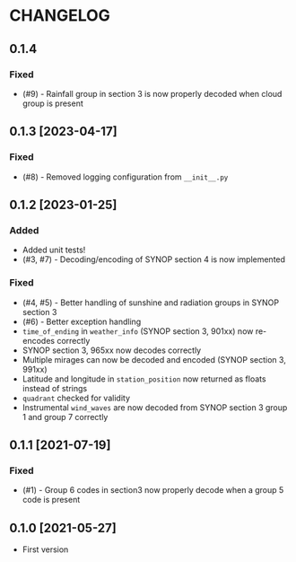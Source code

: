 # CHANGELOG

## 0.1.4

### Fixed

* (#9) - Rainfall group in section 3 is now properly decoded when cloud group is present

## 0.1.3 [2023-04-17]

### Fixed

* (#8) - Removed logging configuration from `__init__.py`

## 0.1.2 [2023-01-25]

### Added

* Added unit tests!
* (#3, #7) - Decoding/encoding of SYNOP section 4 is now implemented

### Fixed

* (#4, #5) - Better handling of sunshine and radiation groups in SYNOP section 3
* (#6) - Better exception handling
* `time_of_ending` in `weather_info` (SYNOP section 3, 901xx) now re-encodes correctly
* SYNOP section 3, 965xx now decodes correctly
* Multiple mirages can now be decoded and encoded (SYNOP section 3, 991xx)
* Latitude and longitude in `station_position` now returned as floats instead of strings
* `quadrant` checked for validity
* Instrumental `wind_waves` are now decoded from SYNOP section 3 group 1 and group 7 correctly

## 0.1.1 [2021-07-19]

### Fixed

* (#1) - Group 6 codes in section3 now properly decode when a group 5 code is present

## 0.1.0 [2021-05-27]

* First version
